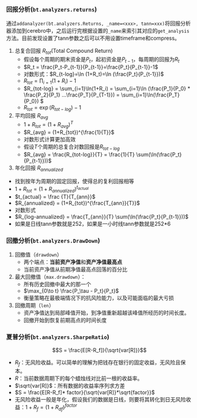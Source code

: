 ### 回报分析(`bt.analyzers.returns`)

通过`addanalyzer(bt.analyzers.Returns, _name=<xxx>, tann=xxx)`将回报分析器添加到cerebro中，之后运行完根据设置的`_name`来索引其对应的`get_analysis`方法。目前发现设置了tann参数之后可以不用设置timeframe和compress。

1. 总复合回报 $R_{tot}$(Total Compound Return) 
   - 假设每个周期的期末资金是$P_t$，起初资金是$P_{t-1}$，每周期的回报为$R_t$
   - $R_t = \frac{P_t-P_{t-1}}{P_{t-1}}=\frac{P_t}{P_{t-1}}-1$
   - 对数形式：$R_{t-log}=\ln (1+R_t)=\ln (\frac{P_t}{P_{t-1}})$
   - $R_{tot} = \prod_{i=1}(1+R_i) - 1$
   - $R_{tot-log} = \sum_{i=1}\ln(1+R_i) = \sum_{i=1}\ln (\frac{P_1}{P_0} * \frac{P_2}{P_1} ...\frac{P_T}{P_{T-1}}) = \sum_{i=1}\ln(\frac{P_T}{P_0}) $
   - $R_{tot} = \exp(R_{tot-log}) -1$
2. 平均回报 $R_{avg}$
   - $1+R_{tot} = (1+R_{avg})^{T}$
   - $R_{avg} = (1+R_{tot})^{\frac{1}{T}}$
   - 对数形式计算更加高效
   - 假设$T$个周期的总复合对数回报是$R_{tot-log}$
   - $R_{avg} = \frac{R_{tot-log}}{T} = \frac{1}{T} \sum(\ln(\frac{P_t}{P_{t-1}}))$
3. 年化回报 $R_{annualized}$
- 找到按年为周期的固定回报，使得总的复利回报相等
- $1+R_{tot} = (1+R_{annualized})^{t_{actual}}$
- $t_{actual} = \frac {T}{T_{ann}}$
- $R_{annualized} = (1+R_{tot})^{\frac{T_{ann}}{T}}$
- 对数形式
- $R_{log-annualized} = \frac{T_{ann}}{T} \sum(\ln(\frac{P_t}{P_{t-1}}))$
- 如果是日线tann参数就是252，如果是一小时线tann参数就是252*6

### 回撤分析(`bt.analyzers.DrawDown`)
1. 回撤值（`drawdown`）
   - 两个端点：**当前资产净值**和**资产净值最高点**
   - 当前资产净值从前期净值最高点回落的百分比
2. 最大回撤值（`max.drawdown`）：
   - 所有历史回撤中最大的那一个
   - $\max_{0\to t} \frac{P_\tau - P_t}{P_t}$
   - 衡量策略在最极端情况下的抗风险能力，以及可能面临的最大亏损
3. 回撤周期（`len`）
   -  资产净值达到局部峰值开始，到净值重新超越该峰值所经历的时间长度。
   -  回撤开始到恢复前期高点的时间长度

### 夏普分析(`bt.analyzers.SharpeRatio`)
$$S = \frac{E[R-R_f]}{\sqrt{var[R]}}$$

- $R_f$：无风险收益。可以简单的理解为把钱存在银行的固定收益，无风险且保本。
- $R$：当前数据周期下的每个蜡烛线对比前一根的收益率。
- $\sqrt{var[R]}$：所有数据的收益率序列求方差
- $S = \frac{E[R-R_f]* factor}{\sqrt{var[R]}*\sqrt{factor}}$
- 无风险收益一般是年化，假设我们的数据是日线，则要将其转化到日无风险收益：$1+R_f=(1+R_{df})^{factor}$